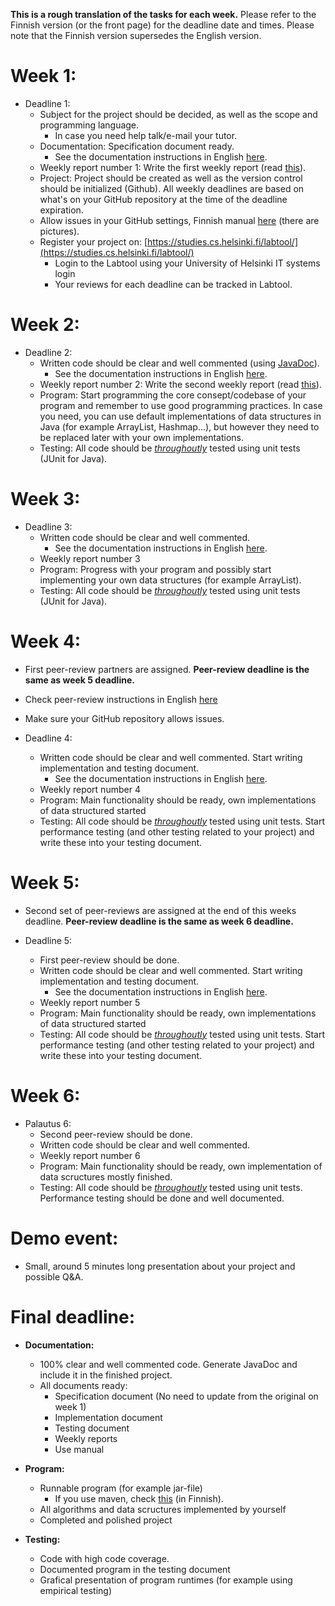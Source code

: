 **This is a rough translation of the tasks for each week.**
Please refer to the Finnish version (or the front page) for the deadline date and times. Please note that the Finnish version supersedes the English version. 

# Week 1:

* Deadline 1:
    * Subject for the project should be decided, as well as the scope and programming language.
        * In case you need help talk/e-mail your tutor.
    * Documentation: Specification document ready.
        * See the documentation instructions in English [here](/sivut/dokumentaatio_EN.md).
    * Weekly report number 1: Write the first weekly report (read [this](/sivut/palautukset_EN.md)).
    * Project: Project should be created as well as the version control should be initialized (Github). All weekly deadlines are based on what's on your GitHub repository at the time of the deadline expiration.
    * Allow issues in your GitHub settings, Finnish manual [here](/sivut/issuet.md) (there are pictures).
    * Register your project on: [https://studies.cs.helsinki.fi/labtool/](https://studies.cs.helsinki.fi/labtool/)
        * Login to the Labtool using your University of Helsinki IT systems login
        * Your reviews for each deadline can be tracked in Labtool.

# Week 2:

* Deadline 2:
    * Written code should be clear and well commented (using [JavaDoc](https://en.wikipedia.org/wiki/Javadoc)).
        * See the documentation instructions in English [here](/sivut/dokumentaatio_EN.md).
    * Weekly report number 2: Write the second weekly report (read [this](/sivut/palautukset_EN.md)).
    * Program: Start programming the core consept/codebase of your program and remember to use good programming practices. In case you need, you can use default implementations of data structures in Java (for example ArrayList, Hashmap...), but however they need to be replaced later with your own implementations.
    * Testing: All code should be [_throughoutly_](https://en.wikipedia.org/wiki/Code_coverage) tested using unit tests (JUnit for Java).

# Week 3:

* Deadline 3:
    * Written code should be clear and well commented.
        * See the documentation instructions in English [here](/sivut/dokumentaatio_EN.md).
    * Weekly report number 3
    * Program: Progress with your program and possibly start implementing your own data structures (for example ArrayList).
    * Testing: All code should be [_throughoutly_](https://en.wikipedia.org/wiki/Code_coverage) tested using unit tests (JUnit for Java).

# Week 4:

* First peer-review partners are assigned. **Peer-review deadline is the same as week 5 deadline.**
* Check peer-review instructions in English [here](/sivut/vertaisarvioinnit_EN.md)
* Make sure your GitHub repository allows issues.

* Deadline 4:
    *  Written code should be clear and well commented. Start writing implementation and testing document. 
        * See the documentation instructions in English [here](/sivut/dokumentaatio_EN.md).
    * Weekly report number 4
    * Program: Main functionality should be ready, own implementations of data structured started
    * Testing: All code should be [_throughoutly_](https://en.wikipedia.org/wiki/Code_coverage) tested using unit tests. Start performance testing (and other testing related to your project) and write these into your testing document.

# Week 5:

* Second set of peer-reviews are assigned at the end of this weeks deadline. **Peer-review deadline is the same as week 6 deadline.**

* Deadline 5: 
   * First peer-review should be done.
   *  Written code should be clear and well commented. Start writing implementation and testing document. 
        * See the documentation instructions in English [here](/sivut/dokumentaatio_EN.md).
   * Weekly report number 5
   * Program: Main functionality should be ready, own implementations of data structured started
   * Testing: All code should be [_throughoutly_](https://en.wikipedia.org/wiki/Code_coverage) tested using unit tests. Start performance testing (and other testing related to your project) and write these into your testing document.

# Week 6:

* Palautus 6:
   * Second peer-review should be done.
   *  Written code should be clear and well commented.
   * Weekly report number 6
   * Program: Main functionality should be ready, own implementation of data scructures mostly finished.
   * Testing: All code should be [_throughoutly_](https://en.wikipedia.org/wiki/Code_coverage) tested using unit tests. Performance testing should be done and well documented.

# Demo event:

* Small, around 5 minutes long presentation about your project and possible Q&A.


# Final deadline: 
* **Documentation:**
    * 100% clear and well commented code. Generate JavaDoc and include it in the finished project.
    * All documents ready:
         * Specification document (No need to update from the original on week 1)
         * Implementation document
         * Testing document
         * Weekly reports
         * Use manual

* **Program:**
    * Runnable program (for example jar-file)
        * If you use maven, check [this](https://github.com/javaLabra/Javalabra2017-6/blob/master/ohjeet/Deadline-6.md) (in Finnish).
    * All algorithms and data scructures implemented by yourself
    * Completed and polished project

* **Testing:**
    * Code with high code coverage.
    * Documented program in the testing document
    * Grafical presentation of program runtimes (for example using empirical testing)
